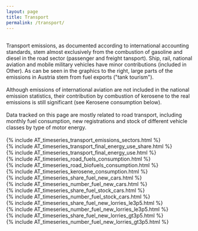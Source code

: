 ```yaml
---
layout: page
title: Transport 
permalink: /transport/
---
```


<div class="row">
  <div class="column_left">
    <br>
    Transport emissions, as documented according to international accounting standards, stem almost exclusively from the combustion of gasoline and diesel in the road sector (passenger and freight tansport). Ship, rail, national aviation and mobile military vehicles have minor contributions (included in Other). As can be seen in the graphics to the right, large parts of the emissions in Austria stem from fuel exports ("tank tourism"). <br>    
    <br> 
    Although emissions of international aviation are not included in the national emission statistics, their contribution by combustion of kerosene to the real emissions is still significant (see Kerosene consumption below). <br>
    <br>
    Data tracked on this page are mostly related to road transport, including monthly fuel consumption, new registrations and stock of different vehicle classes by type of motor energy. <br>
    <br>

  </div>

  <div class="spacer"></div>

  <div class="column_right">
      {% include AT_timeseries_transport_emissions_sectors.html %}
  </div>
</div> 

<div class="row">
  <div class="column_left">
    {% include AT_timeseries_transport_final_energy_use_share.html %}
  </div>

  <div class="spacer"></div>

  <div class="column_right">
    {% include AT_timeseries_transport_final_energy_use.html %}
  </div>
</div> 



<div class="row">
  <div class="column_left">
    {% include AT_timeseries_road_fuels_consumption.html %}
  </div>

  <div class="spacer"></div>

  <div class="column_right">
    {% include AT_timeseries_road_biofuels_consumption.html %}
  </div>
</div> 

<div class="row">
  <div class="column_left">
    {% include AT_timeseries_kerosene_consumption.html %}
  </div>

  <div class="spacer"></div>

</div> 



<div class="row">
  <div class="column_left">
    {% include AT_timeseries_share_fuel_new_cars.html %}
  </div>

  <div class="spacer"></div>

  <div class="column_right">
    {% include AT_timeseries_number_fuel_new_cars.html %}
  </div>
</div> 


<div class="row">
  <div class="column_left">
    {% include AT_timeseries_share_fuel_stock_cars.html %}
  </div>

  <div class="spacer"></div>

  <div class="column_right">
    {% include AT_timeseries_number_fuel_stock_cars.html %}
  </div>
</div> 


<div class="row">
  <div class="column_left">
    {% include AT_timeseries_share_fuel_new_lorries_le3p5.html %}
  </div>

  <div class="spacer"></div>

  <div class="column_right">
    {% include AT_timeseries_number_fuel_new_lorries_le3p5.html %}
  </div>
</div> 

<div class="row">
  <div class="column_left">
    {% include AT_timeseries_share_fuel_new_lorries_gt3p5.html %}
  </div>

  <div class="spacer"></div>

  <div class="column_right">
    {% include AT_timeseries_number_fuel_new_lorries_gt3p5.html %}
  </div>
</div> 